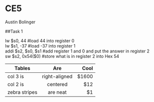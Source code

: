 CE5
===
Austin Bolinger

##Task 1

<div class="center" style="width: auto; margin-left: auto; margin-right: auto;">lw	  $s0, 44        #load 44 into register 0
</div> 

<div class="center" style="width: auto; margin-left: auto; margin-right: auto;">lw	  $s1, -37        #load -37 into register 1
</div> 

<div class="center" style="width: auto; margin-left: auto; margin-right: auto;">addi 	$s2, $s0, $s1   #add register 1 and 0 and put the answer in register 2</div> 

<div class="center" style="width: auto; margin-left: auto; margin-right: auto;">sw	  $s2, 0x54($0)     #store what is in register 2 into Hex 54</div> 

| Tables        | Are           | Cool  |
| ------------- |:-------------:| -----:|
| col 3 is      | right-aligned | $1600 |
| col 2 is      | centered      |   $12 |
| zebra stripes | are neat      |    $1 |
